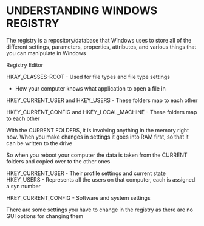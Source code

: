 # UNDERSTANDING WINDOWS REGISTRY

The registry is a repository/database that Windows uses to store all of the different settings, parameters, properties, attributes, and various things that you can manipulate in Windows

Registry Editor 

HKAY_CLASSES-ROOT - Used for file types and file type settings
- How your computer knows what application to open a file in

HKEY_CURRENT_USER and HKEY_USERS - These folders map to each other

HKEY_CURRENT_CONFIG and HKEY_LOCAL_MACHINE - These folders map to each other

With the CURRENT FOLDERS, it is involving anything in the memory right now. When you make changes in settings it goes into RAM first, so that it can be written to the drive

So when you reboot your computer the data is taken from the CURRENT folders and copied over to the other ones

HKEY_CURRENT_USER - Their profile settings and current state
HKEY_USERS - Represents all the users on that computer, each is assigned a syn number

HKEY_CURRENT_CONFIG - Software and system settings

There are some settings you have to change in the registry as there are no GUI options for changing them

